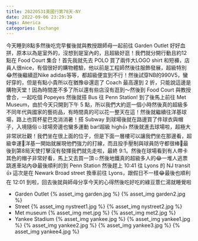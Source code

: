 ```yaml
---
title: 20220531美國行第78天-NY
date: 2022-09-06 23:29:39
tags: America
categories: Exchange
---
```

今天睡到8點多然後吃完早餐後就與教授跟師母一起前往 Garden Outlet 好好血拼，原本以為是室外的，沒想到是室內的，且超級好逛！我們就分開行動且約12點在 Food Court 集合！首先我就先去 POLO 買了兩件大LOGO shirt 和短褲，店員人很nice，有個很好的購物體驗，他以前是工程師然後往服飾發展，超級特別😂然後繼續逛Nike adidas等等，都超級便宜到不行！然後試穿NB的990V5，蠻好穿的，但是有點小貴所以在猶豫😆還逛了 Coach 最高還到 2 折，只能說這邊是購物天堂！因為時間差不多了所以還有些店沒有逛到～然後到 Food Court 與教授會合，一起吃個 Popeyes 然後就搭 Bus 往 Penn Station! 到了後馬上前往 Met Museum，由於今天只開到下午 5 點，所以我們大約逛一個小時然後真的超級多不同年代與國家的藝術品，有時間真的可以花一整天在這！然後就繼續往洋基球場，路上也買杯星巴克消消暑！搭 Subway 到球場後就在路邊買了件球衣與帽子，入境隨俗☺️球場旁邊也蠻多運動 bar!超級 high👍 然後就進去球場啦，超極大非常狀壯觀！我們坐在很上面的位子，但是下面一層樓可以讓我們坐在那邊看，超級幸運🥰洋基一開始就展現他們強力的打線，而且投手壓制與球員防守都很棒🎉最後到第8局天使打擊沒有發揮我們就先走啦，最終 9:1。然後在球場看到有人帶卡其色的帽子非常好看，馬上又去買一頂☺️然後地鐵真的超級多人的😂一堆人逃票跳進車站內😅最後順利的到 Penn Station 然後趕上 10:41 往 Lyons 的 NJ transit👍 這次是在 Newark Broad street 換車前往 Lyons，跟假日不一樣😂最後也順利在 12:01 到啦，回去後就與師母分享今天的心得然後吃好吃的綠豆薏仁湯就睡覺啦

- Garden Outlet
{% asset_img garden.jpg %}
{% asset_img garden2.jpg %}
- Street
{% asset_img nystreet1.jpg %}
{% asset_img nystreet2.jpg %}
- Met museum
{% asset_img met.jpg %}
{% asset_img met2.jpg %}
- Yankee Stadium
{% asset_img yankee.jpg %}
{% asset_img yankee1.jpg %}
{% asset_img yankee2.jpg %}
{% asset_img yankee3.jpg %}
{% asset_img yankee4.jpg %}
